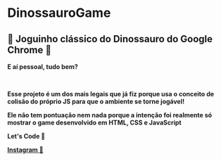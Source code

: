<h1> DinossauroGame </h1>

<h2>🦘 Joguinho clássico do Dinossauro do Google Chrome 🦘</h2>

<p><b>E aí pessoal, tudo bem?<b></p> <br>
  
<p>Esse projeto é um dos mais legais que já fiz porque usa o conceito de colisão do próprio JS para que o ambiente se torne jogável!</p>
<p>Ele não tem pontuação nem nada porque a intenção foi realmente só mostrar o game desenvolvido em HTML, CSS e JavaScript</p>
  
<footer>
  <p>Let's Code 🚀</p>
  <p><a href="https://www.instagram.com/ardasse.jose">Instagram 📸</a></p>
<footer>
